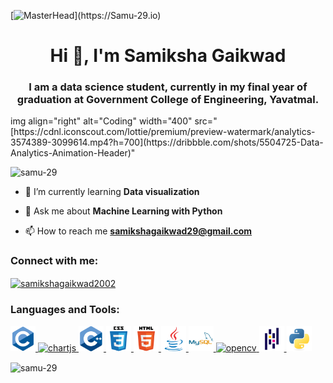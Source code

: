 [![MasterHead](https://1.bp.blogspot.com/-7A4WynwLsM...)](https://Samu-29.io)
<h1 align="center">Hi 👋, I'm Samiksha Gaikwad</h1>
<h3 align="center">I am a data science student, currently in my final year of graduation at Government College of Engineering, Yavatmal.</h3>
img align="right" alt="Coding" width="400" src="[https://cdnl.iconscout.com/lottie/premium/preview-watermark/analytics-3574389-3099614.mp4?h=700](https://dribbble.com/shots/5504725-Data-Analytics-Animation-Header)"

<p align="left"> <img src="https://komarev.com/ghpvc/?username=samu-29&label=Profile%20views&color=0e75b6&style=flat" alt="samu-29" /> </p>

- 🌱 I’m currently learning **Data visualization**

- 💬 Ask me about **Machine Learning with Python**

- 📫 How to reach me **samikshagaikwad29@gmail.com**

<h3 align="left">Connect with me:</h3>
<p align="left">
<a href="https://linkedin.com/in/samikshagaikwad2002" target="blank"><img align="center" src="https://raw.githubusercontent.com/rahuldkjain/github-profile-readme-generator/master/src/images/icons/Social/linked-in-alt.svg" alt="samikshagaikwad2002" height="30" width="40" /></a>
</p>

<h3 align="left">Languages and Tools:</h3>
<p align="left"> <a href="https://www.cprogramming.com/" target="_blank" rel="noreferrer"> <img src="https://raw.githubusercontent.com/devicons/devicon/master/icons/c/c-original.svg" alt="c" width="40" height="40"/> </a> <a href="https://www.chartjs.org" target="_blank" rel="noreferrer"> <img src="https://www.chartjs.org/media/logo-title.svg" alt="chartjs" width="40" height="40"/> </a> <a href="https://www.w3schools.com/cpp/" target="_blank" rel="noreferrer"> <img src="https://raw.githubusercontent.com/devicons/devicon/master/icons/cplusplus/cplusplus-original.svg" alt="cplusplus" width="40" height="40"/> </a> <a href="https://www.w3schools.com/css/" target="_blank" rel="noreferrer"> <img src="https://raw.githubusercontent.com/devicons/devicon/master/icons/css3/css3-original-wordmark.svg" alt="css3" width="40" height="40"/> </a> <a href="https://www.w3.org/html/" target="_blank" rel="noreferrer"> <img src="https://raw.githubusercontent.com/devicons/devicon/master/icons/html5/html5-original-wordmark.svg" alt="html5" width="40" height="40"/> </a> <a href="https://www.java.com" target="_blank" rel="noreferrer"> <img src="https://raw.githubusercontent.com/devicons/devicon/master/icons/java/java-original.svg" alt="java" width="40" height="40"/> </a> <a href="https://www.mysql.com/" target="_blank" rel="noreferrer"> <img src="https://raw.githubusercontent.com/devicons/devicon/master/icons/mysql/mysql-original-wordmark.svg" alt="mysql" width="40" height="40"/> </a> <a href="https://opencv.org/" target="_blank" rel="noreferrer"> <img src="https://www.vectorlogo.zone/logos/opencv/opencv-icon.svg" alt="opencv" width="40" height="40"/> </a> <a href="https://pandas.pydata.org/" target="_blank" rel="noreferrer"> <img src="https://raw.githubusercontent.com/devicons/devicon/2ae2a900d2f041da66e950e4d48052658d850630/icons/pandas/pandas-original.svg" alt="pandas" width="40" height="40"/> </a> <a href="https://www.python.org" target="_blank" rel="noreferrer"> <img src="https://raw.githubusercontent.com/devicons/devicon/master/icons/python/python-original.svg" alt="python" width="40" height="40"/> </a> </p>

<p><img align="center" src="https://github-readme-stats.vercel.app/api/top-langs?username=samu-29&show_icons=true&locale=en&layout=compact" alt="samu-29" /></p>
